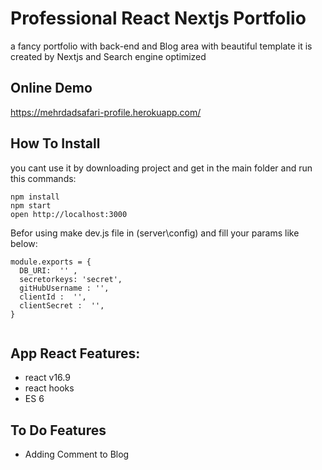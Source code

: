 # Professional React Nextjs Portfolio
a fancy portfolio with back-end and Blog area with beautiful template it is created by Nextjs and Search engine optimized

## Online Demo

https://mehrdadsafari-profile.herokuapp.com/


## How To Install
you cant use it by downloading project and get in the main folder and run this commands:

```
npm install
npm start
open http://localhost:3000
```
Befor using make dev.js file in (server\config) and fill your params like below:

```
module.exports = {
  DB_URI:  '' ,
  secretorkeys: 'secret',
  gitHubUsername : '',
  clientId :  '',
  clientSecret :  '',
}


```

 
 
## App React Features:
* react v16.9
* react hooks
* ES 6


 
##  To Do Features
* Adding Comment to Blog 

